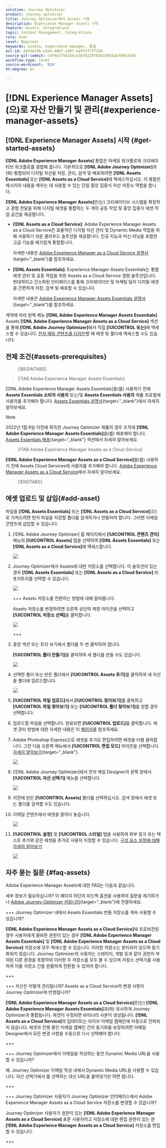 ```yaml
---
solution: Journey Optimizer
product: journey optimizer
title: Journey Optimizer에서 Assets 사용
description: Experience Manager Assets 시작
feature: Assets, Integrations
topic: Content Management, Integrations
role: User
level: Beginner
keywords: assets, experience manager, 통합
exl-id: d4fde14b-e2da-40bf-a387-ee9f2f7ff204
source-git-commit: c4f6b7754255ce3bf0229702b10955abf9843548
workflow-type: tm+mt
source-wordcount: '826'
ht-degree: 6%

---
```


# [!DNL Experience Manager Assets]&#x200B;(으)로 자산 만들기 및 관리{#experience-manager-assets}

## [!DNL Experience Manager Assets] 시작 {#get-started-assets}

**[!DNL Adobe Experience Manager Assets]** 통합은 마케팅 워크플로와 크리에이티브 워크플로를 결합해 줍니다. 기본적으로 **[!DNL Adobe Journey Optimizer]**&#x200B;과(와) 통합되어 디지털 자산을 저장, 관리, 검색 및 배포하려면 **[!DNL Assets Essentials]** 또는 **[!DNL Assets as a Cloud Service]**&#x200B;에 액세스하십시오. 이 통합은 메시지의 내용을 채우는 데 사용할 수 있는 단일 중앙 집중식 자산 저장소 역할을 합니다.

**[!DNL Adobe Experience Manager Assets]**&#x200B;은(는) 크리에이티브 시스템을 확장하고 경험 전달을 위해 디지털 에셋을 통합하는 두 개의 공동 작업 및 중앙 집중식 에셋 작업 공간을 제공합니다.

* **[!DNL Assets as a Cloud Service]**: Adobe Experience Manager Assets as a Cloud Service은 효율적인 디지털 자산 관리 및 Dynamic Media 작업을 위해 사용하기 쉬운 클라우드 솔루션을 제공합니다. 인공 지능과 머신 러닝을 포함한 고급 기능을 매끄럽게 통합합니다.

  자세한 내용은 [Adobe Experience Manager as a Cloud Service 설명서](https://experienceleague.adobe.com/docs/experience-manager-cloud-service/content/assets/overview.html){target="_blank"}를 참조하세요.

* **[!DNL Assets Essentials]**: Experience Manager Assets Essentials는 통합 에셋 관리 및 공동 작업을 위한 Assets as a Cloud Service 경량 솔루션입니다. 현대적이고 간소화된 인터페이스를 통해 크리에이티브 및 마케팅 팀이 디지털 에셋을 간편하게 저장, 검색 및 배포할 수 있습니다.

  자세한 내용은 [Adobe Experience Manager Assets Essentials 설명서](https://experienceleague.adobe.com/docs/experience-manager-assets-essentials/help/introduction.html){target="_blank"}를 참조하세요.

계약에 따라 왼쪽 메뉴 **[!DNL Adobe Experience Manager Assets Essentials]** Assets **[!DNL Adobe Experience Manager Assets as a Cloud Service]** 섹션을 통해 **[!DNL Adobe Journey Optimizer]**&#x200B;에서 직접 **[!UICONTROL 또는]**&#x200B;에 액세스할 수 있습니다. [전자 메일 콘텐츠를 디자인](../email/get-started-email-design.md)할 때 에셋 및 폴더에 액세스할 수도 있습니다.

## 전제 조건{#assets-prerequisites}

>[!BEGINTABS]

>[!TAB Adobe Experience Manager Assets Essentials]

[!DNL Adobe Experience Manager Assets Essentials]을(를) 사용하기 전에 **Assets Essentials 소비자 사용자** 또는/및 **Assets Essentials 사용자** 제품 프로필에 사용자를 추가해야 합니다. [Assets Essentials 설명서](https://experienceleague.adobe.com/docs/experience-manager-assets-essentials/help/get-started-admins/deploy-administer.html#add-user-groups){target="_blank"}에서 자세히 알아보세요.

>[!NOTE]
>2022년 1월 6일 이전에 획득한 Journey Optimizer 제품의 경우 조직에 **[!DNL Adobe Experience Manager Assets Essentials]**&#x200B;을(를) 배포해야 합니다. [Assets Essentials 배포](https://experienceleague.adobe.com/docs/experience-manager-assets-essentials/help/deploy-administer.html?lang=ko){target="_blank"} 섹션에서 자세히 알아보세요.

>[!TAB Adobe Experience Manager Assets as a Cloud Service]

**[!DNL Adobe Experience Manager Assets as a Cloud Service]**&#x200B;을(를) 사용하기 전에 Assets Cloud Services에 사용자를 추가해야 합니다. [Adobe Experience Manager Assets as a Cloud Service](https://experienceleague.adobe.com/docs/experience-manager-cloud-service/content/security/ims-support.html)에서 자세히 알아보세요.

>[!ENDTABS]

## 에셋 업로드 및 삽입{#add-asset}

파일을 **[!DNL Assets Essentials]** 또는 **[!DNL Assets as a Cloud Service]**(으)로 가져오려면 먼저 파일을 저장할 폴더를 검색하거나 만들어야 합니다. 그러면 이메일 콘텐츠에 삽입할 수 있습니다.

1. [!DNL Adobe Journey Optimizer] 홈 페이지에서 **[!UICONTROL 콘텐츠 관리]** 메뉴의 **[!UICONTROL Assets]** 탭을 선택하여 **[!DNL Assets Essentials]** 또는 **[!DNL Assets as a Cloud Service]**&#x200B;에 액세스합니다.

   ![](assets/media_library_1.png)

1. Journey Optimizer에서 Assets에 대한 저장소를 선택합니다. 이 솔루션이 있는 경우 **[!DNL Assets Essentials]** 또는 **[!DNL Assets as a Cloud Service]** 리포지토리를 선택할 수 있습니다.

   ![](assets/media_library_4.png)

   +++ Assets 저장소를 전환하는 방법에 대해 알아봅니다.

   Assets 저장소를 변경하려면 오른쪽 상단의 계정 아이콘을 선택하고 **[!UICONTROL 저장소 선택]**&#x200B;을 클릭합니다.

   ![](assets/media_library_3.png)

   +++

1. 중앙 섹션 또는 트리 보기에서 폴더를 두 번 클릭하여 엽니다.

   **[!UICONTROL 폴더 만들기]**&#x200B;를 클릭하여 새 폴더를 만들 수도 있습니다.

   ![](assets/media_library_8.png)

1. 선택한 폴더 또는 만든 폴더에서 **[!UICONTROL Assets 추가]**&#x200B;를 클릭하여 새 자산을 폴더에 업로드합니다.

   ![](assets/media_library_2.png)

1. **[!UICONTROL 파일 업로드]**&#x200B;에서 **[!UICONTROL 찾아보기]**&#x200B;를 클릭하고 **[!UICONTROL 파일 찾아보기]** 또는 **[!UICONTROL 폴더 찾아보기]**&#x200B;를 원할 경우 선택합니다.

1. 업로드할 파일을 선택합니다. 완료되면 **[!UICONTROL 업로드]**&#x200B;를 클릭합니다. 에셋 관리 방법에 대한 자세한 내용은 이 [페이지](https://experienceleague.adobe.com/docs/experience-manager-assets-essentials/help/manage-organize.html)를 참조하세요.

1. Adobe Photoshop Express으로 에셋을 추가로 편집하려면 에셋을 더블 클릭합니다. 그런 다음 오른쪽 메뉴에서 **[!UICONTROL 편집 모드]** 아이콘을 선택합니다. [자세히 알아보기](https://experienceleague.adobe.com/docs/experience-manager-assets-essentials/help/edit-images.html){target="_blank"}.

   ![](assets/media_library_12.png)

1. [!DNL Adobe Journey Optimizer]에서 전자 메일 Designer의 왼쪽 창에서 **[!UICONTROL 자산 선택기]** 메뉴를 선택합니다.

   ![](assets/media_library_5.png)

1. 이전에 만든 **[!UICONTROL Assets]** 폴더를 선택하십시오. 검색 창에서 에셋 또는 폴더를 검색할 수도 있습니다.

1. 이메일 콘텐츠에서 에셋을 끌어다 놓습니다.

   ![](assets/media_library_6.png)

1. **[!UICONTROL 설정]** 및 **[!UICONTROL 스타일]** 탭을 사용하여 외부 링크 또는 텍스트 추가와 같은 에셋을 추가로 사용자 지정할 수 있습니다. [구성 요소 설정에 대해 자세히 알아보기](../email/content-components.md)

   ![](assets/media_library_13.png)

   <!--
    After adding your asset to your email, use the **[!UICONTROL Find similar Stock photos]** option to locate Stock photos that match the content, color, and composition of your image. [Learn more about Adobe Stock](stock.md).

    Note that this option is available for licensed/unlicensed Stock images and images from your Assets folder. 

    ![](assets/media_library_14.png)
    -->


## 자주 묻는 질문 {#faq-assets}

Adobe Experience Manager Assets에 대한 FAQ는 다음과 같습니다.

세부 정보가 필요하십니까? 이 페이지 하단의 피드백 옵션을 사용하여 질문을 제기하거나 [Adobe Journey Optimizer 커뮤니티](https://experienceleaguecommunities.adobe.com/t5/adobe-journey-optimizer/ct-p/journey-optimizer?profile.language=en){target="_blank"}에 연결하세요.

+++ Journey Optimizer 내에서 Assets Essentials 번들 저장소를 계속 사용할 수 있습니까?

**[!DNL Adobe Experience Manager Assets as a Cloud Service]**&#x200B;에 프로비전된 경우 사용자에게 올바른 권한이 있는 경우 **[!DNL Adobe Experience Manager Assets Essentials]** 및 **[!DNL Adobe Experience Manager Assets as a Cloud Service]** 저장소에 모두 액세스할 수 있습니다. 이러한 저장소는 분리되어 있으며 동기화되지 않습니다. Journey Optimizer의 사용자는 스테이지, 개발 등과 같이 권한이 부여된 다른 환경을 포함하여 이러한 두 저장소를 모두 볼 수 있으며 저장소 선택기를 사용하여 이들 저장소 간을 원활하게 전환할 수 있어야 합니다.

+++

+++ 자산은 어떻게 관리됩니까? Assets as a Cloud Service의 변경 사항이 Journey Optimizer에 반영됩니까?

**[!DNL Adobe Experience Manager Assets as a Cloud Service]**&#x200B;은(는) **[!DNL Adobe Experience Manager Assets Essentials]**&#x200B;과(와) 유사하게 Journey Optimizer과 통합됩니다. 에셋이 수정되면 바이너리 사본이 생성됩니다. **[!DNL Assets as a Cloud Service]**&#x200B;의 업데이트는 라이브 이메일 캠페인에 자동으로 전파되지 않습니다. 에셋과 진행 중인 이메일 캠페인 간의 동기화를 보장하려면 이메일 Designer에서 모든 변경 사항을 수동으로 다시 선택해야 합니다.

+++

+++ Journey Optimizer에서 이메일을 작성하는 동안 Dynamic Media URL을 사용할 수 있습니까?

예. Journey Optimizer 이메일 작성 내에서 Dynamic Media URL을 사용할 수 있습니다. 자산 선택기에서 를 선택하는 대신 URL을 붙여넣기만 하면 됩니다.

+++

+++ Journey Optimizer 사용자가 Journey Optimizer 인터페이스에서 Adobe Experience Manager Assets as a Cloud Service 저장소를 변경할 수 있습니까?

Journey Optimizer 사용자가 권한이 있는 **[!DNL Adobe Experience Manager Assets as a Cloud Service]** 표준 사용자이고 저장소에 대한 편집 권한이 있는 한 **[!DNL Adobe Experience Manager Assets as a Cloud Service]** 저장소를 편집할 수 있습니다.

+++
